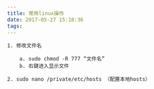 ```yaml
---
title: 常用linux操作
date: 2017-05-27 15:18:36
tags:
---
```

    
    1. 修改文件名
    
        a. sudo chmod -R 777 “文件名”
        b. 右键进入显示文件

    2. sudo nano /private/etc/hosts （配置本地hosts）
       
    
